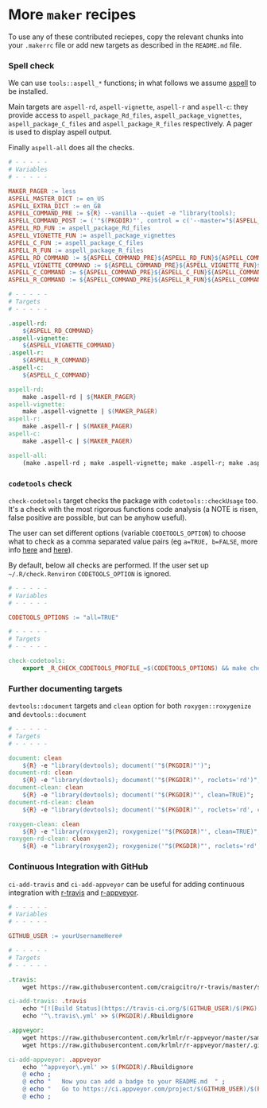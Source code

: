 # More `maker` recipes

To use any of these contributed reciepes, copy the relevant chunks
into your `.makerrc` file or add new targets as described in the
`README.md` file.


<!-- 
### TemplateTitle

``` Makefile
# - - - - -
# Variables
# - - - - -

# - - - - -
# Targets
# - - - - -

```
-->

### Spell check

We can use `tools::aspell_*` functions; in what follows we assume
[aspell](http://aspell.net) to be installed. 

Main targets are `aspell-rd`, `aspell-vignette`, `aspell-r` and `aspell-c`:
they provide access to `aspell_package_Rd_files`,
`aspell_package_vignettes`, `aspell_package_C_files` and
`aspell_package_R_files` respectively.  A pager is used to display aspell
output.

Finally `aspell-all` does all the checks.  

```Makefile
# - - - - -
# Variables
# - - - - -

MAKER_PAGER := less
ASPELL_MASTER_DICT := en_US
ASPELL_EXTRA_DICT := en_GB
ASPELL_COMMAND_PRE := ${R} --vanilla --quiet -e "library(tools); 
ASPELL_COMMAND_POST := ('"$(PKGDIR)"', control = c('--master="$(ASPELL_MASTER_DICT)"', '--add-extra-dicts="$(ASPELL_EXTRA_DICT)"'), dictionaries = Sys.glob(file.path(R.home('share'), 'dictionaries', '*.rds')))" 
ASPELL_RD_FUN := aspell_package_Rd_files
ASPELL_VIGNETTE_FUN := aspell_package_vignettes
ASPELL_C_FUN := aspell_package_C_files
ASPELL_R_FUN := aspell_package_R_files
ASPELL_RD_COMMAND := ${ASPELL_COMMAND_PRE}${ASPELL_RD_FUN}${ASPELL_COMMAND_POST}
ASPELL_VIGNETTE_COMMAND := ${ASPELL_COMMAND_PRE}${ASPELL_VIGNETTE_FUN}${ASPELL_COMMAND_POST}
ASPELL_C_COMMAND := ${ASPELL_COMMAND_PRE}${ASPELL_C_FUN}${ASPELL_COMMAND_POST}
ASPELL_R_COMMAND := ${ASPELL_COMMAND_PRE}${ASPELL_R_FUN}${ASPELL_COMMAND_POST}

# - - - - -
# Targets
# - - - - -

.aspell-rd:
	${ASPELL_RD_COMMAND}
.aspell-vignette: 
	${ASPELL_VIGNETTE_COMMAND}
.aspell-r: 
	${ASPELL_R_COMMAND}
.aspell-c: 
	${ASPELL_C_COMMAND}

aspell-rd: 
	make .aspell-rd | ${MAKER_PAGER}
aspell-vignette: 
	make .aspell-vignette | $(MAKER_PAGER)
aspell-r: 
	make .aspell-r | $(MAKER_PAGER)
aspell-c: 
	make .aspell-c | $(MAKER_PAGER)

aspell-all:
	(make .aspell-rd ; make .aspell-vignette; make .aspell-r; make .aspell-c) | $(MAKER_PAGER)

```


### `codetools` check

`check-codetools` target checks the package with `codetools::checkUsage`
too. It's a check with the most rigorous functions code analysis
(a NOTE is risen, false positive are possible, but can be anyhow useful).

The user can set different options (variable `CODETOOLS_OPTION`) to choose
what to check as a comma separated value pairs (eg `a=TRUE, b=FALSE`, more
info
[here](http://cran.r-project.org/doc/manuals/r-release/R-ints.html#Tools)
and [here](http://stackoverflow.com/questions/10017702/)).

By default, below all checks are performed. If the user set up
`~/.R/check.Renviron` `CODETOOLS_OPTION` is ignored.


``` Makefile
# - - - - -
# Variables
# - - - - -

CODETOOLS_OPTIONS := "all=TRUE"

# - - - - -
# Targets
# - - - - -

check-codetools: 
	export _R_CHECK_CODETOOLS_PROFILE_=$(CODETOOLS_OPTIONS) && make check PKG=$(PKG)

```


### Further documenting targets

`devtools::document` targets and `clean` option for both
`roxygen::roxygenize` and `devtools::document` 

``` Makefile
# - - - - -
# Targets
# - - - - -

document: clean
	${R} -e "library(devtools); document('"$(PKGDIR)"')";
document-rd: clean
	${R} -e "library(devtools); document('"$(PKGDIR)"', roclets='rd')";
document-clean: clean
	${R} -e "library(devtools); document('"$(PKGDIR)"', clean=TRUE)";
document-rd-clean: clean
	${R} -e "library(devtools); document('"$(PKGDIR)"', roclets='rd', clean=TRUE)";

roxygen-clean: clean
	${R} -e "library(roxygen2); roxygenize('"$(PKGDIR)"', clean=TRUE)";
roxygen-rd-clean: clean
	${R} -e "library(roxygen2); roxygenize('"$(PKGDIR)"', roclets='rd', clean=TRUE)";

```


### Continuous Integration with GitHub

`ci-add-travis` and `ci-add-appveyor` can be useful for adding continuous
integration with [r-travis](https://github.com/craigcitro/r-travis) and
[r-appveyor](https://github.com/krlmlr/r-appveyor).

``` Makefile
# - - - - -
# Variables
# - - - - -

GITHUB_USER := yourUsernameHere#

# - - - - -
# Targets
# - - - - -

.travis:
	wget https://raw.githubusercontent.com/craigcitro/r-travis/master/sample.travis.yml -O  $(PKGDIR)/.travis.yml

ci-add-travis: .travis
	echo "[![Build Status](https://travis-ci.org/$(GITHUB_USER)/$(PKG).svg)](https://travis-ci.org/$(GITHUB_USER)/$(PKG))" >> $(PKGDIR)/README.md
	echo '^\.travis\.yml' >> $(PKGDIR)/.Rbuildignore

.appveyor:
	wget https://raw.githubusercontent.com/krlmlr/r-appveyor/master/sample.appveyor.yml -O  $(PKGDIR)/appveyor.yml
	wget https://raw.githubusercontent.com/krlmlr/r-appveyor/master/.gitattributes -O  $(PKGDIR)/.gitattributes

ci-add-appveyor: .appveyor
	echo '^appveyor\.yml' >> $(PKGDIR)/.Rbuildignore
	@ echo ;
	@ echo "   Now you can add a badge to your README.md  " ;
	@ echo "   Go to https://ci.appveyor.com/project/$(GITHUB_USER)/$(PKG)/settings/badges  " ;
	@ echo ;

```
